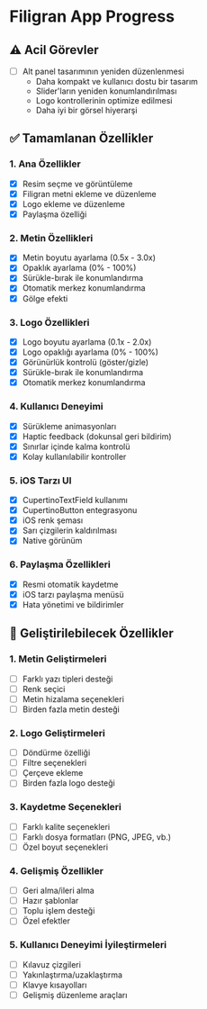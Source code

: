 # Filigran App Progress

## ⚠️ Acil Görevler
- [ ] Alt panel tasarımının yeniden düzenlenmesi
  - Daha kompakt ve kullanıcı dostu bir tasarım
  - Slider'ların yeniden konumlandırılması
  - Logo kontrollerinin optimize edilmesi
  - Daha iyi bir görsel hiyerarşi

## ✅ Tamamlanan Özellikler

### 1. Ana Özellikler
- [x] Resim seçme ve görüntüleme
- [x] Filigran metni ekleme ve düzenleme
- [x] Logo ekleme ve düzenleme
- [x] Paylaşma özelliği

### 2. Metin Özellikleri
- [x] Metin boyutu ayarlama (0.5x - 3.0x)
- [x] Opaklık ayarlama (0% - 100%)
- [x] Sürükle-bırak ile konumlandırma
- [x] Otomatik merkez konumlandırma
- [x] Gölge efekti

### 3. Logo Özellikleri
- [x] Logo boyutu ayarlama (0.1x - 2.0x)
- [x] Logo opaklığı ayarlama (0% - 100%)
- [x] Görünürlük kontrolü (göster/gizle)
- [x] Sürükle-bırak ile konumlandırma
- [x] Otomatik merkez konumlandırma

### 4. Kullanıcı Deneyimi
- [x] Sürükleme animasyonları
- [x] Haptic feedback (dokunsal geri bildirim)
- [x] Sınırlar içinde kalma kontrolü
- [x] Kolay kullanılabilir kontroller

### 5. iOS Tarzı UI
- [x] CupertinoTextField kullanımı
- [x] CupertinoButton entegrasyonu
- [x] iOS renk şeması
- [x] Sarı çizgilerin kaldırılması
- [x] Native görünüm

### 6. Paylaşma Özellikleri
- [x] Resmi otomatik kaydetme
- [x] iOS tarzı paylaşma menüsü
- [x] Hata yönetimi ve bildirimler

## 🔄 Geliştirilebilecek Özellikler

### 1. Metin Geliştirmeleri
- [ ] Farklı yazı tipleri desteği
- [ ] Renk seçici
- [ ] Metin hizalama seçenekleri
- [ ] Birden fazla metin desteği

### 2. Logo Geliştirmeleri
- [ ] Döndürme özelliği
- [ ] Filtre seçenekleri
- [ ] Çerçeve ekleme
- [ ] Birden fazla logo desteği

### 3. Kaydetme Seçenekleri
- [ ] Farklı kalite seçenekleri
- [ ] Farklı dosya formatları (PNG, JPEG, vb.)
- [ ] Özel boyut seçenekleri

### 4. Gelişmiş Özellikler
- [ ] Geri alma/ileri alma
- [ ] Hazır şablonlar
- [ ] Toplu işlem desteği
- [ ] Özel efektler

### 5. Kullanıcı Deneyimi İyileştirmeleri
- [ ] Kılavuz çizgileri
- [ ] Yakınlaştırma/uzaklaştırma
- [ ] Klavye kısayolları
- [ ] Gelişmiş düzenleme araçları 